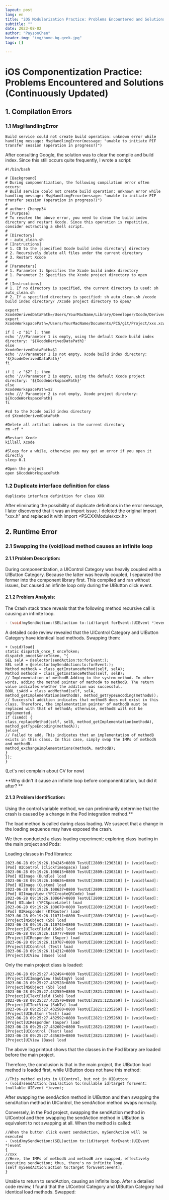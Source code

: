 ```yaml
---
layout: post
lang: en
title: "iOS Modularization Practice: Problems Encountered and Solutions (Continuously Updated)"
subtitle: ""
date: 2023-08-02
author: "PaysonChen"
header-img: "img/home-bg-geek.jpg"
tags: []

---
```


# iOS Componentization Practice: Problems Encountered and Solutions (Continuously Updated)

## 1. Compilation Errors

### 1.1 MsgHandlingError

```shell
Build service could not create build operation: unknown error while handling message: MsgHandlingError(message: "unable to initiate PIF transfer session (operation in progress?)")

```

After consulting Google, the solution was to clear the compile and build index. Since this still occurs quite frequently, I wrote a script:

```shell
#!/bin/bash

# [Background]
# During componentization, the following compilation error often occurs:
# Build service could not create build operation: unknown error while handling message: MsgHandlingError(message: "unable to initiate PIF transfer session (operation in progress?)")
#
# author: Chenyp34
# [Purpose]
# To resolve the above error, you need to clean the build index directory and restart Xcode. Since this operation is repetitive, consider extracting a shell script.
#
# [Directory]
# - auto_clean.sh
# [Instructions]
# 1. CD to the [specified Xcode build index directory] directory
# 2. Recursively delete all files under the current directory
# 3. Restart Xcode
#
# [Parameters]
# 1. Parameter 1: Specifies the Xcode build index directory
# 1. Parameter 2: Specifies the Xcode project directory to open
#
# [Instructions]
# 1. If no directory is specified, the current directory is used: sh auto_clean.sh
# 2. If a specified directory is specified: sh auto_clean.sh /xcode build index directory/ /Xcode project directory to open/

export XcodeDerivedDataPath=/Users/YourMacName/Library/Developer/Xcode/DerivedData
export XcodeWorkspacePath=/Users/YourMacName/Documents/PCS/git/Project/xxx.xcworkspace

if [ -z "$1" ]; then
echo '///Parameter 1 is empty, using the default Xcode build index directory: '${XcodeDerivedDataPath}'
else
XcodeDerivedDataPath=$1
echo '///Parameter 1 is not empty, Xcode build index directory: '${XcodeDerivedDataPath}'
fi

if [ -z "$2" ]; then
echo '///Parameter 2 is empty, using the default Xcode project directory: '${XcodeWorkspacePath}'
else
XcodeWorkspacePath=$2
echo /// Parameter 2 is not empty, Xcode project directory: ${XcodeWorkspacePath}
fi

#cd to the Xcode build index directory
cd $XcodeDerivedDataPath

#Delete all artifact indexes in the current directory
rm -rf *

#Restart Xcode
killall Xcode

#Sleep for a while, otherwise you may get an error if you open it directly
sleep 0.1

#Open the project
open $XcodeWorkspacePath

```

### 1.2 Duplicate interface definition for class

```
duplicate interface definition for class XXX
```

After eliminating the possibility of duplicate definitions in the error message, I later discovered that it was an import issue. I deleted the original import "xxx.h" and replaced it with import <PSCXXModule/xxx.h>

## 2. Runtime Error

### 2.1 Swapping the (void)load method causes an infinite loop

#### 2.1.1 Problem Description:

During componentization, a UIControl Category was heavily coupled with a UIButton Category. Because the latter was heavily coupled, I separated the former into the component library first. This compiled and ran without issues, but caused an infinite loop only during the UIButton click event.

#### 2.1.2 Problem Analysis:

The Crash stack trace reveals that the following method recursive call is causing an infinite loop.

```objective-c
- (void)mySendAction:(SEL)action to:(id)target forEvent:(UIEvent *)event
```

A detailed code review revealed that the UIControl Category and UIButton Category have identical load methods. Swapping them:

```objc
+ (void)load{
static dispatch_once_t onceToken;
dispatch_once(&onceToken, ^{
SEL selA = @selector(sendAction:to:forEvent:);
SEL selB = @selector(mySendAction:to:forEvent:);
Method methodA = class_getInstanceMethod(self, selA);
Method methodB = class_getInstanceMethod(self, selB);
// Implementation of methodB Adding to the system method. In other words, adding the method pointer of methodA to methodB. The return value indicates whether the addition was successful.
BOOL isAdd = class_addMethod(self, selA, method_getImplementation(methodB), method_getTypeEncoding(methodB));
// Successful addition indicates that methodB does not exist in this class. Therefore, the implementation pointer of methodB must be replaced with that of methodA; otherwise, methodB will not be implemented.
if (isAdd) {
class_replaceMethod(self, selB, method_getImplementation(methodA), method_getTypeEncoding(methodA));
}else{
// Failed to add. This indicates that an implementation of methodB exists in this class. In this case, simply swap the IMPs of methodA and methodB.
method_exchangeImplementations(methodA, methodB);
}
});
}
```

(Let's not complain about CV for now)

**Why didn't it cause an infinite loop before componentization, but did it after? **

#### 2.1.3 Problem Identification:

Using the control variable method, we can preliminarily determine that the crash is caused by a change in the Pod integration method.**

The load method is called during class loading. We suspect that a change in the loading sequence may have exposed the crash.

We then conducted a class loading experiment: exploring class loading in the main project and Pods:

Loading classes in Pod libraries:

```
2023-06-28 09:19:26.104245+0800 TestUI[2809:1230318] [+ (void)load]:[Pod] UIControl (ClickTimeSpace) load
2023-06-28 09:19:26.108615+0800 TestUI[2809:1230318] [+ (void)load]:[Pod] UIImage (Bundle) load
2023-06-28 09:19:26.108626+0800 TestUI[2809:1230318] [+ (void)load]:[Pod] UIImage (Custom) load
2023-06-28 09:19:26.108637+0800 TestUI[2809:1230318] [+ (void)load]:[Pod] UIImageView (YPCCreateQRCode) load
2023-06-28 09:19:26.108647+0800 TestUI[2809:1230318] [+ (void)load]:[Pod] UILabel (YPCSpaceLabel) load
2023-06-28 09:19:26.108670+0800 TestUI[2809:1230318] [+ (void)load]:[Pod] UIResponder (KTRouter) load
2023-06-28 09:19:26.110711+0800 TestUI[2809:1230318] [+ (void)load]:[Project]NSObject (Sb) load
2023-06-28 09:19:26.110743+0800 TestUI[2809:1230318] [+ (void)load]:[Project]UITextField (Sub) load
2023-06-28 09:19:26.110777+0800 TestUI[2809:1230318] [+ (void)load]:[Project]UIResponder (Super) load
2023-06-28 09:19:26.110787+0800 TestUI[2809:1230318] [+ (void)load]: [Project]UIControl (Test) load
2023-06-28 09:19:26.114212+0800 TestUI[2809:1230318] [+ (void)load]: [Project]UIView (Base) load
```

Only the main project class is loaded:

```
2023-06-28 09:25:27.432494+0800 TestUI[2821:1235269] [+ (void)load]: [Project]UIImageView (SubImgV) load
2023-06-28 09:25:27.432528+0800 TestUI[2821:1235269] [+ (void)load]:[Project]NSObject (Sb) load
2023-06-28 09:25:27.432559+0800 TestUI[2821:1235269] [+ (void)load]:[Project]UITextField (Sub) load
2023-06-28 09:25:27.432570+0800 TestUI[2821:1235269] [+ (void)load]:[Project]UITextView (SubTv) load
2023-06-28 09:25:27.432580+0800 TestUI[2821:1235269] [+ (void)load]:[Project]UIButton (Test) load
2023-06-28 09:25:27.432592+0800 TestUI[2821:1235269] [+ (void)load]:[Project]UIResponder (Super) load
2023-06-28 09:25:27.432602+0800 TestUI[2821:1235269] [+ (void)load]:[Project]UIControl (Test) load
2023-06-28 09:25:27.435639+0800 TestUI[2821:1235269] [+ (void)load]:[Project]UIView (Base) load
```

The above log printout shows that the classes in the Pod library are loaded before the main project.

Therefore, the conclusion is that in the main project, the UIButton load method is loaded first, while UIButton does not have this method:

```objc
//This method exists in UIControl, but not in UIButton:
- (void)sendAction:(SEL)action to:(nullable id)target forEvent:(nullable UIEvent *)event;
```

After swapping the sendAction method in UIButton and then swapping the sendAction method in UIControl, the sendAction method swaps normally.

Conversely, in the Pod project, swapping the sendAction method in UIControl and then swapping the sendAction method in UIButton is equivalent to not swapping at all. When the method is called:

```objc
//When the button click event sendsAction, mySendAction will be executed
- (void)mySendAction:(SEL)action to:(id)target forEvent:(UIEvent *)event
{
//xxx
//Here, the IMPs of methodA and methodB are swapped, effectively executing sendAction; thus, there's no infinite loop.
[self mySendAction:action to:target forEvent:event];
}
```

Unable to return to sendAction, causing an infinite loop. After a detailed code review, I found that the UIControl Category and UIButton Category had identical load methods. Swapped: